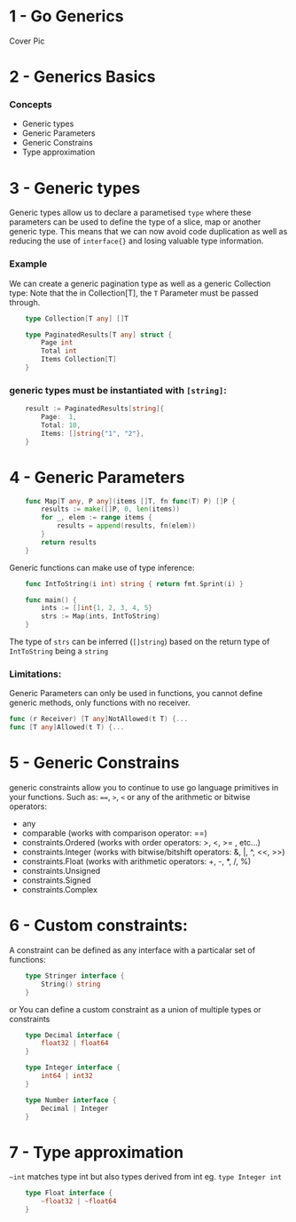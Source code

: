 # 1 - Go Generics
Cover Pic


# 2 - Generics Basics
### Concepts
* Generic types
* Generic Parameters
* Generic Constrains
* Type approximation


# 3 - Generic types
Generic types allow us to declare a parametised `type` where these parameters 
can be used to define the type of a slice, map or another generic type.
This means that we can now avoid code duplication 
as well as reducing the use of `interface{}` and losing valuable type information.

### Example
We can create a generic pagination type as well as a generic Collection type:
Note that the in Collection[T], the `T` Parameter must be passed through.
``` go
    type Collection[T any] []T

	type PaginatedResults[T any] struct {
		Page int
		Total int
		Items Collection[T]
	}
```

### generic types must be instantiated with `[string]`:
``` go
	result := PaginatedResults[string]{
		Page:  1,
		Total: 10,
		Items: []string{"1", "2"},
	}
```


# 4 - Generic Parameters
``` go
    func Map[T any, P any](items []T, fn func(T) P) []P {
        results := make([]P, 0, len(items))
        for _, elem := range items {
            results = append(results, fn(elem))
        }
        return results
    }
```
Generic functions can make use of type inference:
``` go
    func IntToString(i int) string { return fmt.Sprint(i) }

    func main() {
        ints := []int{1, 2, 3, 4, 5}
        strs := Map(ints, IntToString)
    }  
```

The type of `strs` can be inferred (`[]string`) based on the return type of `IntToString` being a `string`

### Limitations:
Generic Parameters can only be used in functions, you cannot define generic methods, only functions with no receiver.
``` go
func (r Receiver) [T any]NotAllowed(t T) {...
func [T any]Allowed(t T) {...
```


# 5 - Generic Constrains
generic constraints allow you to continue to use go language primitives in your functions.
Such as: `==`, `>`, `<` or any of the arithmetic or bitwise operators:

* any
* comparable (works with comparison operator: ==)
* constraints.Ordered (works with order operators: >, <, >= , etc...)
* constraints.Integer (works with bitwise/bitshift operators: &, |, ^, <<, >>)
* constraints.Float (works with arithmetic operators: +, -, *, /, %)
* constraints.Unsigned
* constraints.Signed
* constraints.Complex
    

# 6 - Custom constraints:
A constraint can be defined as any interface with a particalar set of functions: 
``` go
    type Stringer interface {
        String() string
    }
```
or You can define a custom constraint as a union of multiple types or constraints
``` go
    type Decimal interface {
        float32 | float64
    }

    type Integer interface {
        int64 | int32
    }

    type Number interface {
        Decimal | Integer
    }
```


# 7 - Type approximation
`~int` matches type int but also types derived from int eg. `type Integer int`
``` go
    type Float interface {
        ~float32 | ~float64
    }
```
